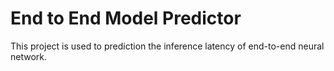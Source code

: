 # End to End Model Predictor

This project is used to prediction the inference latency of end-to-end neural network.
